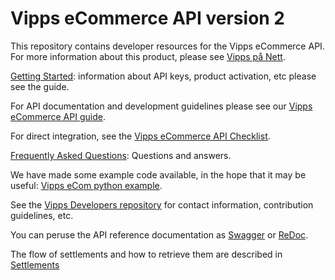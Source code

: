 # Vipps eCommerce API version 2

This repository contains developer resources for the Vipps eCommerce API.
For more information about this product, please see
[Vipps på Nett](https://www.vipps.no/produkter-og-tjenester/bedrift/ta-betalt-paa-nett/ta-betalt-paa-nett/).

[Getting Started](https://github.com/vippsas/vipps-developers/blob/master/vipps-getting-started.md): information about API keys, product activation, etc please see the guide.

For API documentation and development guidelines please see our [Vipps eCommerce API guide](vipps-ecom-api.md).

For direct integration, see the [Vipps eCommerce API Checklist](vipps-ecom-api-checklist.md).

[Frequently Asked Questions](vipps-ecom-api-faq.md): Questions and answers.

We have made some example code available, in the hope that it may be useful:
[Vipps eCom python example](https://github.com/vippsas/vipps-developers/tree/master/code-examples/ecom_python_example).

See the [Vipps Developers repository](https://github.com/vippsas/vipps-developers) 
for
contact information,
contribution guidelines,
etc.

You can peruse the API reference documentation as [Swagger](https://vippsas.github.io/vipps-ecom-api/) or [ReDoc](https://vippsas.github.io/vipps-ecom-api/redoc.html).

The flow of settlements and how to retrieve them are described in [Settlements](https://github.com/vippsas/vipps-developers/tree/master/settlements)